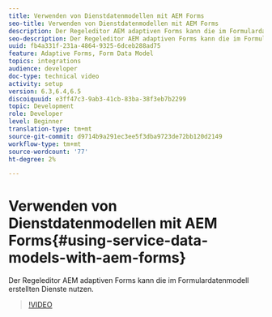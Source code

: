 ```yaml
---
title: Verwenden von Dienstdatenmodellen mit AEM Forms
seo-title: Verwenden von Dienstdatenmodellen mit AEM Forms
description: Der Regeleditor AEM adaptiven Forms kann die im Formulardatenmodell erstellten Dienste nutzen.
seo-description: Der Regeleditor AEM adaptiven Forms kann die im Formulardatenmodell erstellten Dienste nutzen.
uuid: fb4a331f-231a-4864-9325-6dceb288ad75
feature: Adaptive Forms, Form Data Model
topics: integrations
audience: developer
doc-type: technical video
activity: setup
version: 6.3,6.4,6.5
discoiquuid: e3ff47c3-9ab3-41cb-83ba-38f3eb7b2299
topic: Development
role: Developer
level: Beginner
translation-type: tm+mt
source-git-commit: d9714b9a291ec3ee5f3dba9723de72bb120d2149
workflow-type: tm+mt
source-wordcount: '77'
ht-degree: 2%

---
```



# Verwenden von Dienstdatenmodellen mit AEM Forms{#using-service-data-models-with-aem-forms}

Der Regeleditor AEM adaptiven Forms kann die im Formulardatenmodell erstellten Dienste nutzen.

>[!VIDEO](https://video.tv.adobe.com/v/17739/?quality=9&learn=on)

